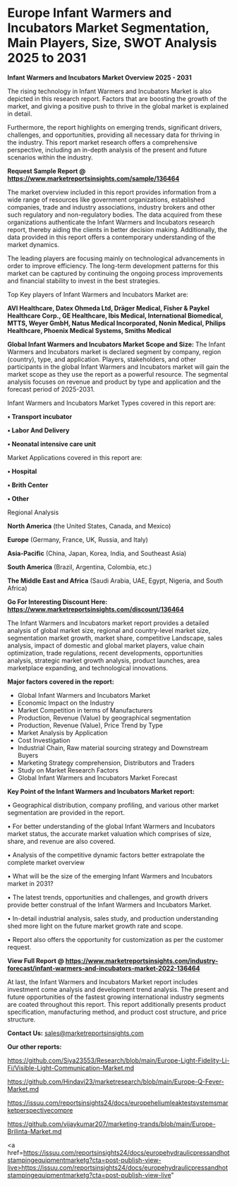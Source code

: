 # Europe Infant Warmers and Incubators Market Segmentation, Main Players, Size, SWOT Analysis 2025 to 2031

<Strong> Infant Warmers and Incubators Market Overview 2025 - 2031</strong>

The rising technology in Infant Warmers and Incubators Market is also depicted in this research report. Factors that are boosting the growth of the market, and giving a positive push to thrive in the global market is explained in detail.

Furthermore, the report highlights on emerging trends, significant drivers, challenges, and opportunities, providing all necessary data for thriving in the industry. This report market research offers a comprehensive perspective, including an in-depth analysis of the present and future scenarios within the industry.

<strong>Request Sample Report @ <a href=https://www.marketreportsinsights.com/sample/136464>https://www.marketreportsinsights.com/sample/136464</a></strong>

The market overview included in this report provides information from a wide range of resources like government organizations, established companies, trade and industry associations, industry brokers and other such regulatory and non-regulatory bodies. The data acquired from these organizations authenticate the Infant Warmers and Incubators research report, thereby aiding the clients in better decision making. Additionally, the data provided in this report offers a contemporary understanding of the market dynamics.

The leading players are focusing mainly on technological advancements in order to improve efficiency. The long-term development patterns for this market can be captured by continuing the ongoing process improvements and financial stability to invest in the best strategies.

Top Key players of Infant Warmers and Incubators Market are:

<strong>AVI Healthcare, Datex Ohmeda Ltd, Dräger Medical, Fisher & Paykel Healthcare Corp., GE Healthcare, Ibis Medical, International Biomedical, MTTS, Weyer GmbH, Natus Medical Incorporated, Nonin Medical, Philips Healthcare, Phoenix Medical Systems, Smiths Medical</strong>

<strong><b>Global Infant Warmers and Incubators Market Scope and Size:</b></strong>
The Infant Warmers and Incubators market is declared segment by company, region (country), type, and application. Players, stakeholders, and other participants in the global Infant Warmers and Incubators market will gain the market scope as they use the report as a powerful resource. The segmental analysis focuses on revenue and product by type and application and the forecast period of 2025-2031.

Infant Warmers and Incubators Market Types covered in this report are:

<strong>• Transport incubator

• Labor And Delivery

• Neonatal intensive care unit</strong>

Market Applications covered in this report are:

<strong>• Hospital

• Brith Center

• Other</strong> 

Regional Analysis

<strong>North America</strong> (the United States, Canada, and Mexico)

<strong>Europe</strong> (Germany, France, UK, Russia, and Italy)

<strong>Asia-Pacific</strong> (China, Japan, Korea, India, and Southeast Asia)

<strong>South America</strong> (Brazil, Argentina, Colombia, etc.)

<strong>The Middle East and Africa</strong> (Saudi Arabia, UAE, Egypt, Nigeria, and South Africa)

<strong>Go For Interesting Discount Here: <a href=https://www.marketreportsinsights.com/discount/136464>https://www.marketreportsinsights.com/discount/136464</a></strong>

The Infant Warmers and Incubators market report provides a detailed analysis of global market size, regional and country-level market size, segmentation market growth, market share, competitive Landscape, sales analysis, impact of domestic and global market players, value chain optimization, trade regulations, recent developments, opportunities analysis, strategic market growth analysis, product launches, area marketplace expanding, and technological innovations.

<strong><b>Major factors covered in the report:</b></strong>
<ul>
  <li>Global Infant Warmers and Incubators Market </li>
  <li>Economic Impact on the Industry</li>
  <li>Market Competition in terms of Manufacturers</li>
  <li>Production, Revenue (Value) by geographical segmentation</li>
  <li>Production, Revenue (Value), Price Trend by Type</li>
  <li>Market Analysis by Application</li>
  <li>Cost Investigation</li>
  <li>Industrial Chain, Raw material sourcing strategy and Downstream Buyers</li>
  <li>Marketing Strategy comprehension, Distributors and Traders</li>
  <li>Study on Market Research Factors</li>
  <li>Global Infant Warmers and Incubators Market Forecast</li>
</ul>

<strong><b>Key Point of the Infant Warmers and Incubators Market report:</b></strong>

• Geographical distribution, company profiling, and various other market segmentation are provided in the report.

• For better understanding of the global Infant Warmers and Incubators market status, the accurate market valuation which comprises of size, share, and revenue are also covered.

• Analysis of the competitive dynamic factors better extrapolate the complete market overview

• What will be the size of the emerging Infant Warmers and Incubators market in 2031?

• The latest trends, opportunities and challenges, and growth drivers provide better construal of the Infant Warmers and Incubators Market.

• In-detail industrial analysis, sales study, and production understanding shed more light on the future market growth rate and scope.

• Report also offers the opportunity for customization as per the customer request.

<strong><b>View Full Report @ <a href=https://www.marketreportsinsights.com/industry-forecast/infant-warmers-and-incubators-market-2022-136464>https://www.marketreportsinsights.com/industry-forecast/infant-warmers-and-incubators-market-2022-136464</a></b></strong>


At last, the Infant Warmers and Incubators Market report includes investment come analysis and development trend analysis. The present and future opportunities of the fastest growing international industry segments are coated throughout this report. This report additionally presents product specification, manufacturing method, and product cost structure, and price structure.

<strong>Contact Us:</strong>
sales@marketreportsinsights.com

<strong>Our other reports:</strong>

<a href=https://github.com/Siya23553/Research/blob/main/Europe-Light-Fidelity-Li-Fi/Visible-Light-Communication-Market.md>https://github.com/Siya23553/Research/blob/main/Europe-Light-Fidelity-Li-Fi/Visible-Light-Communication-Market.md</a>

<a href=https://github.com/Hindavi23/marketresearch/blob/main/Europe-Q-Fever-Market.md>https://github.com/Hindavi23/marketresearch/blob/main/Europe-Q-Fever-Market.md</a>

<a href=https://issuu.com/reportsinsights24/docs/europeheliumleaktestsystemsmarketperspectivecompre>https://issuu.com/reportsinsights24/docs/europeheliumleaktestsystemsmarketperspectivecompre</a>

<a href=https://github.com/vijaykumar207/marketing-trands/blob/main/Europe-Brilinta-Market.md>https://github.com/vijaykumar207/marketing-trands/blob/main/Europe-Brilinta-Market.md</a>

<a href=https://issuu.com/reportsinsights24/docs/europehydraulicpressandhotstampingequipmentmarketg?cta=post-publish-view-live>https://issuu.com/reportsinsights24/docs/europehydraulicpressandhotstampingequipmentmarketg?cta=post-publish-view-live</a>"
